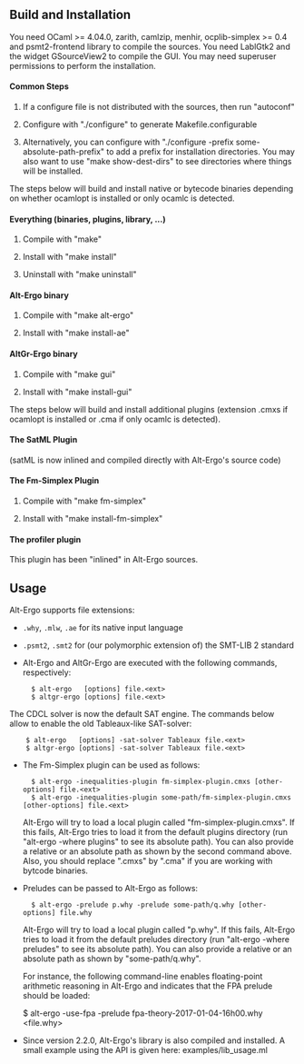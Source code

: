 ## Build and Installation

  You need OCaml >= 4.04.0, zarith, camlzip, menhir, ocplib-simplex >=
  0.4 and psmt2-frontend library to compile the sources. You need
  LablGtk2 and the widget GSourceView2 to compile the GUI. You may
  need superuser permissions to perform the installation.

#### Common Steps

  1. If a configure file is not distributed with the sources, then
  run "autoconf"

  2. Configure with "./configure" to generate Makefile.configurable

  3. Alternatively, you can configure with "./configure -prefix
  some-absolute-path-prefix" to add a prefix for installation
  directories. You may also want to use "make show-dest-dirs" to see
  directories where things will be installed.

The steps below will build and install native or bytecode binaries
depending on whether ocamlopt is installed or only ocamlc is detected.

#### Everything (binaries, plugins, library, ...)

  1. Compile with "make"

  2. Install with "make install"
 
  3. Uninstall with "make uninstall"

#### Alt-Ergo binary

  1. Compile with "make alt-ergo"

  2. Install with "make install-ae"
 
#### AltGr-Ergo binary

  1. Compile with "make gui"
  
  2. Install with "make install-gui"


The steps below will build and install additional plugins (extension
.cmxs if ocamlopt is installed or .cma if only ocamlc is detected).

#### The SatML Plugin

  (satML is now inlined and compiled directly with Alt-Ergo's source code)

#### The Fm-Simplex Plugin

  1. Compile with "make fm-simplex"

  2. Install with "make install-fm-simplex"

#### The profiler plugin

This plugin has been "inlined" in Alt-Ergo sources.

## Usage

Alt-Ergo supports file extensions:
- `.why`, `.mlw`, `.ae` for its native input language
- `.psmt2`, `.smt2` for (our polymorphic extension of) the SMT-LIB 2
  standard

- Alt-Ergo and AltGr-Ergo are executed with the following commands,
  respectively:

        $ alt-ergo   [options] file.<ext>
        $ altgr-ergo [options] file.<ext>

The CDCL solver is now the default SAT engine. The commands below
allow to enable the old Tableaux-like SAT-solver:

        $ alt-ergo   [options] -sat-solver Tableaux file.<ext>
        $ altgr-ergo [options] -sat-solver Tableaux file.<ext>

- The Fm-Simplex plugin can be used as follows:

        $ alt-ergo -inequalities-plugin fm-simplex-plugin.cmxs [other-options] file.<ext>
        $ alt-ergo -inequalities-plugin some-path/fm-simplex-plugin.cmxs [other-options] file.<ext>

   Alt-Ergo will try to load a local plugin called
   "fm-simplex-plugin.cmxs". If this fails, Alt-Ergo tries to load it
   from the default plugins directory (run "alt-ergo -where plugins"
   to see its absolute path). You can also provide a relative or an
   absolute path as shown by the second command above. Also, you
   should replace ".cmxs" by ".cma" if you are working with bytcode
   binaries.

- Preludes can be passed to Alt-Ergo as follows:

        $ alt-ergo -prelude p.why -prelude some-path/q.why [other-options] file.why

   Alt-Ergo will try to load a local plugin called "p.why". If this
   fails, Alt-Ergo tries to load it from the default preludes
   directory (run "alt-ergo -where preludes" to see its absolute
   path). You can also provide a relative or an absolute path as shown
   by "some-path/q.why".

   For instance, the following command-line enables floating-point
   arithmetic reasoning in Alt-Ergo and indicates that the FPA prelude
   should be loaded:

   $ alt-ergo -use-fpa -prelude fpa-theory-2017-01-04-16h00.why <file.why>

- Since version 2.2.0, Alt-Ergo's library is also compiled and
installed. A small example using the API is given here:
examples/lib_usage.ml